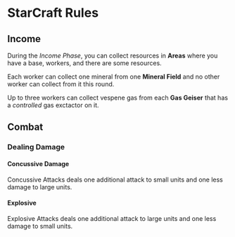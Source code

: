 # StarCraft Rules

## Income
During the _Income Phase_, you can collect resources in **Areas** where you have a base, workers, and there are some resources. 

Each worker can collect one mineral from one **Mineral Field** and no other worker can collect from it this round.

Up to three workers can collect vespene gas from each **Gas Geiser** that has a _controlled_ gas exctactor on it.

## Combat

### Dealing Damage

#### Concussive Damage
Concussive Attacks deals one additional attack to small units and one less damage to large units.

#### Explosive
Explosive Attacks deals one additional attack to large units and one less damage to small units.
